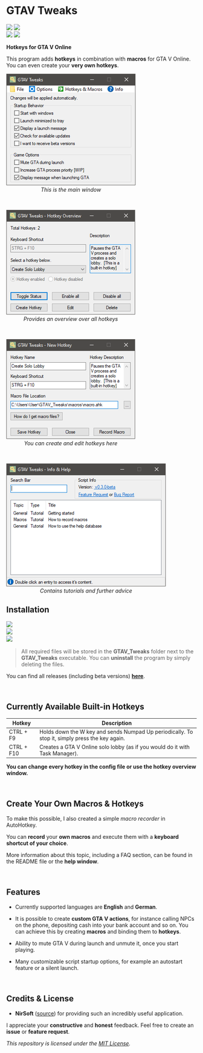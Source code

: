 # **GTAV Tweaks**

<p align="left">
        <a href="#installation" style="text-decoration: none;"><img src="https://img.shields.io/github/v/release/LeoTN/gtav-tweaks?sort=semver&display_name=release&style=for-the-badge&logo=Autohotkey&logoColor=green&label=Latest&color=green"></a>
        <a href="https://github.com/LeoTN/gtav-tweaks/releases" style="text-decoration: none;"><img src="https://img.shields.io/github/v/release/LeoTN/gtav-tweaks?include_prereleases&sort=semver&filter=*-beta&display_name=release&style=for-the-badge&logo=Google%20Search%20Console&logoColor=orange&label=BETA&color=orange"></a>
        <br>
        <a href="https://github.com/LeoTN/gtav-tweaks/blob/main/LICENSE" style="text-decoration: none;"><img src="https://img.shields.io/github/license/LeoTN/gtav-tweaks?style=for-the-badge&logo=Google%20Docs&logoColor=orange&label=License&color=orange"></a>
        <a href="https://github.com/LeoTN/gtav-tweaks/releases/latest/download/GTAV_Tweaks.zip" style="text-decoration: none;"><img src="https://img.shields.io/github/downloads/LeoTN/gtav-tweaks/GTAV_Tweaks.zip?style=for-the-badge&logo=DocuSign&logoColor=green&label=Total%20Downloads&color=green"></a>
</p>

**Hotkeys for GTA V Online**

This program adds **hotkeys** in combination with **macros** for GTA V Online. You can even create your **very own hotkeys**.

<div style="text-align: left;">
    <div style="display: inline-block; text-align: center;">
        <img src="library\assets\gtav_tweaks_main_window.png">
        <div><em>This is the main window</em></div>
    </div>
    <p><br></p>
    <div style="display: inline-block; text-align: center;">
        <img src="library\assets\gtav_tweaks_hotkey_overview_window.png">
        <div><em>Provides an overview over all hotkeys</em></div>
    </div>
    <p><br></p>
    <div style="display: inline-block; text-align: center;">
        <img src="library\assets\gtav_tweaks_hotkey_window.png">
        <div><em>You can create and edit hotkeys here</em></div>
    </div>
    <p><br></p>
    <div style="display: inline-block; text-align: center;">
        <img src="library/assets/gtav_tweaks_help_window.png">
        <div><em>Contains tutorials and further advice</em></div>
    </div>
</div>

## Installation

<a href="[#installation](https://github.com/LeoTN/gtav-tweaks/releases/latest/download/GTAV_Tweaks.zip)" style="text-decoration: none;"><img src="https://img.shields.io/github/v/release/LeoTN/gtav-tweaks?sort=semver& display_name=release&style=for-the-badge&logo=DocuSign&logoColor=green&label=Download&color=green"></a>
<br>
<img src="https://img.shields.io/badge/Extract-the%20zip%20file-w?style=for-the-badge&logo=dropbox&logoColor=orange&color=orange">
<br>
<img src="https://img.shields.io/badge/Execute-GTAV__Tweaks__Setup.exe-w?style=for-the-badge&logo=framework&logoColor=green&color=green">

> All required files will be stored in the **GTAV_Tweaks** folder next to the **GTAV_Tweaks** executable. You can **uninstall** the program by simply deleting the files.

You can find all releases (including beta versions) **[here](https://github.com/LeoTN/gtav-tweaks/releases)**.

<br>

## Currently Available Built-in Hotkeys

| Hotkey     | Description                                                                                     |
|------------|-------------------------------------------------------------------------------------------------|
| CTRL + F9 | Holds down the W key and sends Numpad Up periodically. To stop it, simply press the key again.  |
| CTRL + F10 | Creates a GTA V Online solo lobby (as if you would do it with Task Manager).                    |

**You can change every hotkey in the config file or use the hotkey overview window.**

<br>

## Create Your Own Macros & Hotkeys

To make this possible, I also created a simple *macro recorder* in AutoHotkey.

You can **record** your **own macros** and execute them with a **keyboard shortcut of your choice**.

More information about this topic, including a FAQ section, can be found in the README file or the **help window**.

<br>

## Features

* Currently supported languages are **English** and **German**.

* It is possible to create **custom GTA V actions**, for instance calling NPCs on the phone, depositing cash into your bank account and so on. You can achieve this by creating **macros** and binding them to **hotkeys**.

* Ability to mute GTA V during launch and unmute it, once you start playing.

* Many customizable script startup options, for example an autostart feature or a silent launch.

<br>

## Credits & License

*  **NirSoft** ([source](https://www.nirsoft.net/utils/sound_volume_view.html)) for providing such an incredibly useful application.

I appreciate your **constructive** and **honest** feedback. Feel free to create an **issue** or **feature request**.

*This repository is licensed under the [MIT License](https://github.com/LeoTN/gtav-tweaks/blob/main/LICENSE).*